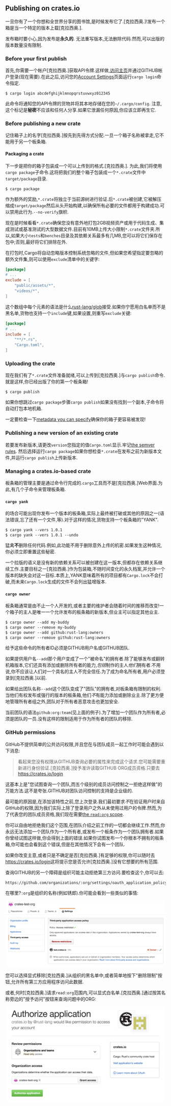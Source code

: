## Publishing on crates.io

一旦你有了一个你想和全世界分享的图书馆,是时候发布它了.[克拉西奥.]!发布一个箱是当一个特定的版本上载[克拉西奥.].

发布箱时要小心,因为发布是**永久的**. 无法重写版本,无法删除代码.然而,可以出版的版本数量没有限制.

### Before your first publish

首先,你需要一个帐户[克拉西奥.]获取API令牌.这样做,[访问主页][crates.io]并通过GITHUB帐户登录(现在需要).在此之后,访问您的[Account
Settings](https://crates.io/me)页面运行`cargo login`命令指定.

```notrust
$ cargo login abcdefghijklmnopqrstuvwxyz012345
```

此命令将通知您的API令牌的货物并将其本地存储在您的`~/.cargo/config`. 注意,这个标记是**秘密**不应该和任何人分享.如果它泄漏任何原因,你应该立即再生它.

### Before publishing a new crate

记住箱子上的名字[克拉西奥.]按先到先得方式分配.一旦一个箱子名称被拿走,它不能用于另一个板条箱.

#### Packaging a crate

下一步是把你的箱子包装成一个可以上传到的格式.[克拉西奥.]. 为此,我们将使用`cargo package`子命令.这将把我们的整个箱子包装成一个`*.crate`文件中`target/package`目录.

```notrust
$ cargo package
```

作为额外的奖励,`*.crate`将独立于当前源树进行验证.后`*.crate`被创建,它被解压缩成`target/package`然后从头开始构建,以确保所有必要的文件都用于构建成功.可以禁用此行为.`--no-verify`旗帜.

现在是时候看看`*.crate`确保您没有意外地打包2GB视频资产或用于代码生成、集成测试或基准测试的大型数据文件.目前有10MB上传大小限制`*.crate`文件夹.所以,如果大小`tests`和`benches`目录及其依赖关系最多有几MB,您可以将它们保存在包中;否则,最好将它们排除在外.

在打包时,Cargo将自动忽略版本控制系统忽略的文件,但如果您希望指定要忽略的额外文件集,则可以使用`exclude`清单中的关键字:

```toml
[package]
# ...
exclude = [
    "public/assets/*",
    "videos/*",
]
```

这个数组中每个元素的语法是什么[rust-lang/glob](https://github.com/rust-lang/glob)接受.如果你宁愿用白名单而不是黑名单,货物也支持一个`include`键,如果设置,则重写`exclude`关键:

```toml
[package]
# ...
include = [
    "**/*.rs",
    "Cargo.toml",
]
```

### Uploading the crate

现在我们有了`*.crate`文件准备就绪,可以上传到[克拉西奥.]与`cargo publish`命令.就是这样,你已经出版了你的第一个板条箱!

```notrust
$ cargo publish
```

如果你想跳过`cargo package`步骤`cargo publish`如果没有找到一个副本,子命令将自动打包本地机箱.

一定要检查一下[metadata you can
specify](03-02-manifest.html#package-metadata)确保你的箱子更容易被发现!

### Publishing a new version of an existing crate

若要发布新版本,请更改`version`您指定的值`Cargo.toml`显示.牢记[the semver
rules](03-02-manifest.html#the-version-field). 然后选择运行`cargo package`如果你想检查`*.crate`在发布之前为新版本文件,并运行`cargo publish`上传新版本.

### Managing a crates.io-based crate

板条箱的管理主要是通过命令行完成的.`cargo`工具而不是[克拉西奥.]Web界面.为此,有几个子命令来管理板条箱.

#### `cargo yank`

的场合可能出现你发布一个版本的板条箱,实际上最终被打破或其他的原因之一(语法错误,忘了还有一个文件,等).对于这样的情况,货物支持一个板条箱的"YANK".

```notrust
$ cargo yank --vers 1.0.1
$ cargo yank --vers 1.0.1 --undo
```

猛禽**不**删除任何代码.例如,此功能不用于删除意外上传的机密.如果发生这种情况,你必须立即重置这些秘密.

一个拉版的语义是没有新的依赖关系可以被创建在这一版本,但都存在依赖关系继续工作.主要目标之一[克拉西奥.]作为包装箱,不随时间变化的永久档案,并允许一个版本的缺失会对这一目标.本质上,YANK意味着所有的项目都有`Cargo.lock`不会打破,而未来`Cargo.lock`生成的文件不会列出猛增版本.

#### `cargo owner`

板条箱通常是由不止一个人开发的,或者主要的维护者会随着时间的推移而改变!一个箱子的主人是唯一一个允许发布的板条箱的新版本,但业主可以指定其他业主.

```notrust
$ cargo owner --add my-buddy
$ cargo owner --remove my-buddy
$ cargo owner --add github:rust-lang:owners
$ cargo owner --remove github:rust-lang:owners
```

给予这些命令的所有者ID必须是GITHUB用户名或GITHUB团队.

如果提供用户名`--add`那个用户变成了一个"被命名"的拥有者.除了能够发布或翻转机箱版本,它们还具有添加或删除所有者的能力,*包括*制作的主人*他们*拥有者.不用说,你不应该让人们对一个具名的主人不完全信任.为了成为命名所有者,用户必须登录到[克拉西奥.]以前.

如果给出团队名称`--add`这个团队变成了"团队"的拥有者,对板条箱有限制的权利.当他们有权发布或强行的版本的板条箱,他们*不*有能力添加或删除业主.除了更方便地管理所有者组之外,团队对于所有者恶意攻击也更加安全.

当前团队的语法`github:org:team`(见上面的例子).为了增加一个团队作为所有者,必须是团队的一员.没有这样的限制适用于作为所有者的团队的移除.

### GitHub permissions

GitHub不提供简单的公共访问权限,并且您在与团队成员一起工作时可能会遇到以下消息:

> 看起来您没有权限从GITHUB查询必要的属性来完成这个请求.您可能需要重新进行身份验证.[克拉西奥.]授予准许读取GITHUB ORG成员资格.只要去<https://crates.io/login>

这基本上是"您试图查询一个团队,而五个级别的成员访问控制之一拒绝这样做"的万能方法.这不是夸张.GITHUB对团队访问控制的支持是企业级的.

最可能的原因是,在添加该特性之前,您上次登录.我们最初要求*不*在验证用户时来自GitHub的权限,因为我们实际上除了登录用户之外从未使用过用户的令牌.然而,为了代表您的团队成员资格,我们现在需要[the `read:org` scope](https://developer.github.com/v3/oauth/#scopes).

你可以自由地拒绝我们这个范围,在团队介绍之前工作的一切都会继续工作.然而,你永远无法添加一个团队作为一个所有者,或发布一个板条作为一个团队拥有者.如果你曾经试图这样做,你会得到上面的错误.如果你试图发布一个你根本不拥有的板条箱,你可能也会看到这个错误,但是在其他情况下会有一个团队.

如果你改变主意,或者只是不确定是否[克拉西奥.]有足够的权限,你可以随时去<https://crates.io/login>这将提示您是否允许[克拉西奥.]没有它想要的所有范围.

查询GITHUB的另一个障碍是组织可能主动拒绝第三方访问.要检查这个,你可以去:

```
https://github.com/organizations/:org/settings/oauth_application_policy
```

在哪里?`:org`是组织的名称(例如锈郎).你可能会看到一些类似的事情:

![Organization Access Control](images/org-level-acl.png)

您可以选择显式移除[克拉西奥.]从组织的黑名单中,或者简单地按下"删除限制"按钮,允许所有第三方应用程序访问此数据.

或者,何时[克拉西奥.]请求`read:org`范围内,可以显式白名单.[克拉西奥.]通过按其名称旁边的"授予访问"按钮来查询问题中的ORG:

![Authentication Access Control](images/auth-level-acl.png)

[crates.io]: https://crates.io/
